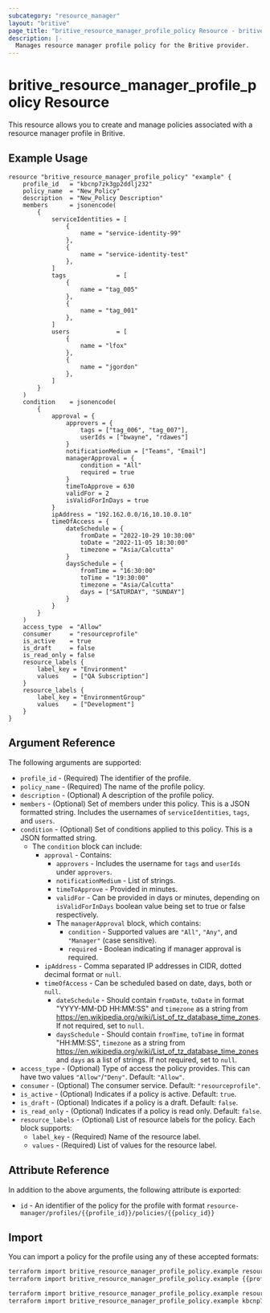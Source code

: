 ```yaml
---
subcategory: "resource_manager"
layout: "britive"
page_title: "britive_resource_manager_profile_policy Resource - britive"
description: |-
  Manages resource manager profile policy for the Britive provider.
---
```


# britive_resource_manager_profile_policy Resource

This resource allows you to create and manage policies associated with a resource manager profile in Britive.

## Example Usage

```hcl
resource "britive_resource_manager_profile_policy" "example" {
    profile_id   = "kbcnp7zk3gp2ddlj232"
    policy_name  = "New_Policy"
    description  = "New_Policy Description"
    members      = jsonencode(
        {
            serviceIdentities = [
                {
                    name = "service-identity-99"
                },
                {
                    name = "service-identity-test"
                },
            ]
            tags              = [
                {
                    name = "tag_005"
                },
                {
                    name = "tag_001"
                },
            ]
            users             = [
                {
                    name = "lfox"
                },
                {
                    name = "jgordon"
                },
            ]
        }
    )
    condition    = jsonencode(
        {
            approval = {
                approvers = {
                    tags = ["tag_006", "tag_007"],
                    userIds = ["bwayne", "rdawes"]
                }
                notificationMedium = ["Teams", "Email"]
                managerApproval = {
                    condition = "All"
                    required = true
                }
                timeToApprove = 630
                validFor = 2
                isValidForInDays = true
            }
            ipAddress = "192.162.0.0/16,10.10.0.10"
            timeOfAccess = {
                dateSchedule = {
                    fromDate = "2022-10-29 10:30:00"
                    toDate = "2022-11-05 18:30:00"
                    timezone = "Asia/Calcutta"
                }
                daysSchedule = {
                    fromTime = "16:30:00"
                    toTime = "19:30:00"
                    timezone = "Asia/Calcutta"
                    days = ["SATURDAY", "SUNDAY"]
                }
            }
        }
    )
    access_type  = "Allow"
    consumer     = "resourceprofile"
    is_active    = true
    is_draft     = false
    is_read_only = false
    resource_labels {
        label_key = "Environment"
        values    = ["QA Subscription"]
    }
    resource_labels {
        label_key = "EnvironmentGroup"
        values    = ["Development"]
    }
}
```

## Argument Reference

The following arguments are supported:

* `profile_id` - (Required) The identifier of the profile.
* `policy_name` - (Required) The name of the profile policy.
* `description` - (Optional) A description of the profile policy.
* `members` - (Optional) Set of members under this policy. This is a JSON formatted string. Includes the usernames of `serviceIdentities`, `tags`, and `users`.
* `condition` - (Optional) Set of conditions applied to this policy. This is a JSON formatted string.  
  * The `condition` block can include:
    * `approval` - Contains:
        * `approvers` - Includes the username for `tags` and `userIds` under `approvers`.
        * `notificationMedium` - List of strings.
        * `timeToApprove` - Provided in minutes.
        * `validFor` - Can be provided in days or minutes, depending on `isValidForInDays` boolean value being set to true or false respectively.
        * The `managerApproval` block, which contains:
            * `condition` - Supported values are `"All"`, `"Any"`, and `"Manager"` (case sensitive).
            * `required` - Boolean indicating if manager approval is required.
    * `ipAddress` - Comma separated IP addresses in CIDR, dotted decimal format or `null`.
    * `timeOfAccess` - Can be scheduled based on date, days, both or `null`.
      * `dateSchedule` - Should contain `fromDate`, `toDate` in format "YYYY-MM-DD HH:MM:SS" and `timezone` as a string from https://en.wikipedia.org/wiki/List_of_tz_database_time_zones. If not required, set to `null`.
      * `daysSchedule` - Should contain `fromTime`, `toTime` in format "HH:MM:SS", `timezone` as a string from https://en.wikipedia.org/wiki/List_of_tz_database_time_zones and `days` as a list of strings. If not required, set to `null`.
* `access_type` - (Optional) Type of access the policy provides. This can have two values `"Allow"`/`"Deny"`. Default: `"Allow"`.
* `consumer` - (Optional) The consumer service. Default: `"resourceprofile"`.
* `is_active` - (Optional) Indicates if a policy is active. Default: `true`.
* `is_draft` - (Optional) Indicates if a policy is a draft. Default: `false`.
* `is_read_only` - (Optional) Indicates if a policy is read only. Default: `false`.
* `resource_labels` - (Optional) List of resource labels for the policy. Each block supports:
  * `label_key` - (Required) Name of the resource label.
  * `values` - (Required) List of values for the resource label.

## Attribute Reference

In addition to the above arguments, the following attribute is exported:

* `id` - An identifier of the policy for the profile with format `resource-manager/profiles/{{profile_id}}/policies/{{policy_id}}`

## Import

You can import a policy for the profile using any of these accepted formats:

```sh
terraform import britive_resource_manager_profile_policy.example resource-manager/profiles/{{profile_id}}/policies/{{policy_name}}
terraform import britive_resource_manager_profile_policy.example {{profile_id}}/{{policy_name}}

terraform import britive_resource_manager_profile_policy.example resource-manager/profiles/kbcnp7zk3gp2ddlj232/policies/New_Policy
terraform import britive_resource_manager_profile_policy.example kbcnp7zk3gp2ddlj232/New_Policy
```